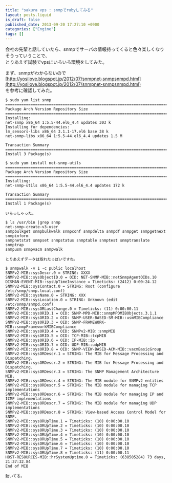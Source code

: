 ```yaml
---
title: "sakura vps : snmpでrubyしてみる"
layout: posts.liquid
is_draft: false
published_date: 2013-09-20 17:27:10 +0900
categories: ["Engine"]
tags: []
---
```


会社の先輩と話していたら、snmpでサーバの情報持ってくると色々楽しくなりそうっていうことで、  
とりあえず試験でvpsにいろいろ環境をしてみた。

まず、snmpがわからないので  
[http://yosilove.blogspot.jp/2012/07/snmpnet-snmpsnmpd.html](http://yosilove.blogspot.jp/2012/07/snmpnet-snmpsnmpd.html)  
を参考に確認してみた。

    $ sudo yum list snmp
    ===============================================================================================
    Package Arch Version Repository Size
    ===============================================================================================
    Installing:
    net-snmp x86_64 1:5.5-44.el6_4.4 updates 303 k
    Installing for dependencies:
    lm_sensors-libs x86_64 3.1.1-17.el6 base 38 k
    net-snmp-libs x86_64 1:5.5-44.el6_4.4 updates 1.5 M

    Transaction Summary
    ===============================================================================================
    Install 3 Package(s)

    $ sudo yum install net-snmp-utils
    ===============================================================================================
    Package Arch Version Repository Size
    ===============================================================================================
    Installing:
    net-snmp-utils x86_64 1:5.5-44.el6_4.4 updates 172 k

    Transaction Summary
    ===============================================================================================
    Install 1 Package(s)

    いらっしゃった。

    $ ls /usr/bin |grep snmp
    net-snmp-create-v3-user
    snmpbulkget snmpbulkwalk snmpconf snmpdelta snmpdf snmpget snmpgetnext snmpinform
    snmpnetstat snmpset snmpstatus snmptable snmptest snmptranslate snmptrap
    snmpusm snmpvacm snmpwalk

    とりあえずデータは取れたっぽいですね。

    $ snmpwalk -v 1 -c public localhost
    SNMPv2-MIB::sysDescr.0 = STRING: XXXX
    SNMPv2-MIB::sysObjectID.0 = OID: NET-SNMP-MIB::netSnmpAgentOIDs.10
    DISMAN-EVENT-MIB::sysUpTimeInstance = Timeticks: (2412) 0:00:24.12
    SNMPv2-MIB::sysContact.0 = STRING: Root (configure /etc/snmp/snmp.local.conf)
    SNMPv2-MIB::sysName.0 = STRING: XXX
    SNMPv2-MIB::sysLocation.0 = STRING: Unknown (edit /etc/snmp/snmpd.conf)
    SNMPv2-MIB::sysORLastChange.0 = Timeticks: (11) 0:00:00.11
    SNMPv2-MIB::sysORID.1 = OID: SNMP-MPD-MIB::snmpMPDMIBObjects.3.1.1
    SNMPv2-MIB::sysORID.2 = OID: SNMP-USER-BASED-SM-MIB::usmMIBCompliance
    SNMPv2-MIB::sysORID.3 = OID: SNMP-FRAMEWORK-MIB::snmpFrameworkMIBCompliance
    SNMPv2-MIB::sysORID.4 = OID: SNMPv2-MIB::snmpMIB
    SNMPv2-MIB::sysORID.5 = OID: TCP-MIB::tcpMIB
    SNMPv2-MIB::sysORID.6 = OID: IP-MIB::ip
    SNMPv2-MIB::sysORID.7 = OID: UDP-MIB::udpMIB
    SNMPv2-MIB::sysORID.8 = OID: SNMP-VIEW-BASED-ACM-MIB::vacmBasicGroup
    SNMPv2-MIB::sysORDescr.1 = STRING: The MIB for Message Processing and Dispatching.
    SNMPv2-MIB::sysORDescr.2 = STRING: The MIB for Message Processing and Dispatching.
    SNMPv2-MIB::sysORDescr.3 = STRING: The SNMP Management Architecture MIB.
    SNMPv2-MIB::sysORDescr.4 = STRING: The MIB module for SNMPv2 entities
    SNMPv2-MIB::sysORDescr.5 = STRING: The MIB module for managing TCP implementations
    SNMPv2-MIB::sysORDescr.6 = STRING: The MIB module for managing IP and ICMP implementations
    SNMPv2-MIB::sysORDescr.7 = STRING: The MIB module for managing UDP implementations
    SNMPv2-MIB::sysORDescr.8 = STRING: View-based Access Control Model for SNMP.
    SNMPv2-MIB::sysORUpTime.1 = Timeticks: (10) 0:00:00.10
    SNMPv2-MIB::sysORUpTime.2 = Timeticks: (10) 0:00:00.10
    SNMPv2-MIB::sysORUpTime.3 = Timeticks: (10) 0:00:00.10
    SNMPv2-MIB::sysORUpTime.4 = Timeticks: (10) 0:00:00.10
    SNMPv2-MIB::sysORUpTime.5 = Timeticks: (10) 0:00:00.10
    SNMPv2-MIB::sysORUpTime.6 = Timeticks: (10) 0:00:00.10
    SNMPv2-MIB::sysORUpTime.7 = Timeticks: (10) 0:00:00.10
    SNMPv2-MIB::sysORUpTime.8 = Timeticks: (11) 0:00:00.11
    HOST-RESOURCES-MIB::hrSystemUptime.0 = Timeticks: (638505284) 73 days, 21:37:32.84
    End of MIB

    動いてる。


